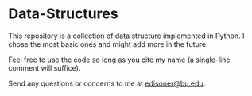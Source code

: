 # Data-Structures

This repository is a collection of data structure implemented in Python. I chose the most basic ones and might add more in the future. 

Feel free to use the code so long as you cite my name (a single-line comment will suffice).

Send any questions or concerns to me at edisoner@bu.edu.
